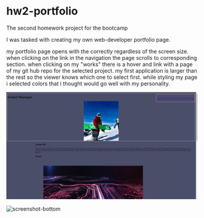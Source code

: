 # hw2-portfolio
The second homework project for the bootcamp

I was tasked with creating my own web-developer portfolio page. 

my portfolio page opens with the correctly regardless of the screen size.
when clicking on the link in the navigation the page scrolls to corresponding section.
when clicking on my "works" there is a hover and link with a page of my git hub repo for the selected project.
my first application is larger than the rest so the viewer knows which one to select first.
while styling my page i selected colors that i thought would go well with my personality.

![screenshot-top](./assets/image/screenshot1.JPG)

![screenshot-bottom](./assets/image/screeshot2.JPG)

